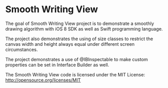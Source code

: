 # Smooth Writing View

The goal of Smooth Writing View project is to demonstrate a smoothly drawing algorithm with iOS 8 SDK as well as Swift programming language.

The project also demonstrates the using of size classes to restrict the canvas width and height always equal under different screen circumstances.

The project demonstrates a use of @IBInspectable to make custom properties can be set in Interface Builder as well.

The Smooth Writing View code is licensed under the MIT License: http://opensource.org/licenses/MIT
